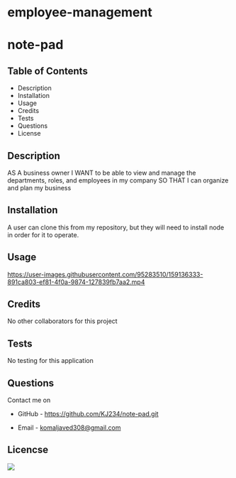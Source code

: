 # employee-management

# note-pad

## Table of Contents

- Description
- Installation
- Usage
- Credits
- Tests
- Questions
- License

## Description

AS A business owner
I WANT to be able to view and manage the departments, roles, and employees in my company
SO THAT I can organize and plan my business

## Installation

A user can clone this from my repository, but they will need to install node in order for it to operate.

## Usage

https://user-images.githubusercontent.com/95283510/159136333-891ca803-ef81-4f0a-9874-127839fb7aa2.mp4


## Credits

No other collaborators for this project

## Tests

No testing for this application

## Questions

Contact me on

- GitHub - https://github.com/KJ234/note-pad.git

* Email - komaljaved308@gmail.com

## Licencse

<img src=https://img.shields.io/badge/License-MIT-yellow.svg>
